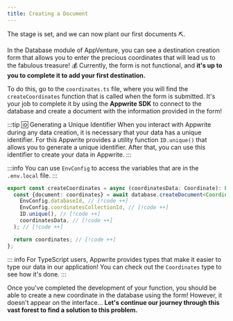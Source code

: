 ```yaml
---
title: Creating a Document
---
```


<Documentation link="https://appwrite.io/docs/products/databases/quick-start#create-documents"></Documentation>

<Hero
title="Let's Plant Our First Document 🌱"
image="/assets/workshop/database/create.jpg"
description="Now that our collection is created and accessible from AppVenture, all that's left is to add some documents
to it!"
/>

The stage is set, and we can now plant our first documents ⛏️.

In the Database module of AppVenture, you can see a destination creation form that allows you to enter the precious
coordinates that will lead us to the fabulous treasure! 💰 Currently, the form is not functional, and **it's up to you to
complete it to add your first destination.**

To do this, go to the `coordinates.ts` file, where you will find the `createCoordinates` function that is called when
the form is submitted. It's your job to complete it by using the **Appwrite SDK** to connect to the database and create
a document with the information provided in the form!

:::tip 🆔 Generating a Unique Identifier
When you interact with Appwrite during any data creation, it is necessary that your data has a unique identifier. For
this Appwrite provides a utility function `ID.unique()` that allows you to generate a unique identifier. After that, you
can use this identifier to create your data in Appwrite.
:::

:::info
You can use `EnvConfig` to access the variables that are in the `.env.local` file.
:::

<Solution>

```ts
export const createCoordinates = async (coordinatesData: Coordinate): Promise<Coordinate> => {
  const {document: coordinates} = await database.createDocument<Coordinates>( // [!code ++]
    EnvConfig.databaseId, // [!code ++]
    EnvConfig.coordinatesCollectionId, // [!code ++]
    ID.unique(), // [!code ++]
    coordinatesData, // [!code ++]
  ); // [!code ++]

  return coordinates; // [!code ++]
};
```

</Solution>

::: info
For TypeScript users, Appwrite provides types that make it easier to type our data in our application! You can check out
the `Coordinates` type to see how it's done.
:::

Once you've completed the development of your function, you should be able to create a new coordinate in the database
using the form! However, it doesn't appear on the interface... **Let's continue our journey through this vast forest to find a solution to
this problem.**
